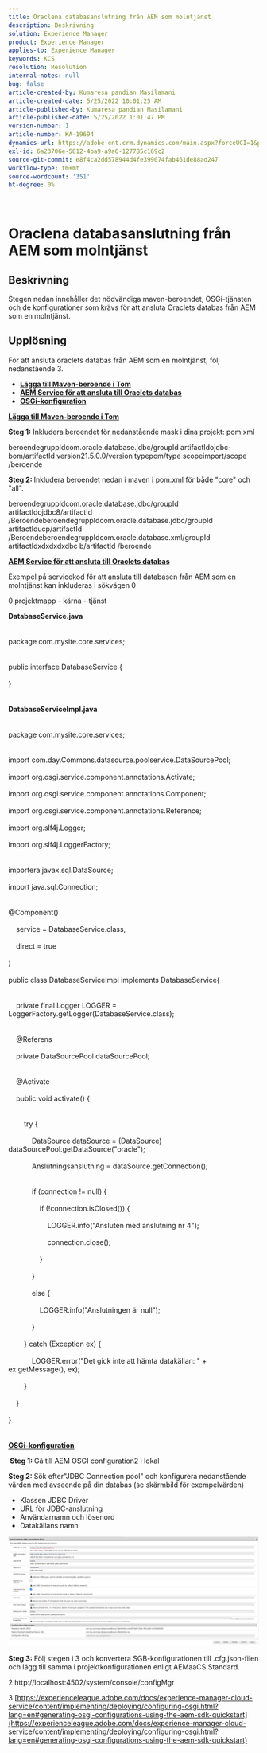 ```yaml
---
title: Oraclena databasanslutning från AEM som molntjänst
description: Beskrivning
solution: Experience Manager
product: Experience Manager
applies-to: Experience Manager
keywords: KCS
resolution: Resolution
internal-notes: null
bug: false
article-created-by: Kumaresa pandian Masilamani
article-created-date: 5/25/2022 10:01:25 AM
article-published-by: Kumaresa pandian Masilamani
article-published-date: 5/25/2022 1:01:47 PM
version-number: 1
article-number: KA-19694
dynamics-url: https://adobe-ent.crm.dynamics.com/main.aspx?forceUCI=1&pagetype=entityrecord&etn=knowledgearticle&id=69414ca1-11dc-ec11-a7b6-0022480b073d
exl-id: 6a23706e-5812-4ba9-a9a6-127785c169c2
source-git-commit: e8f4ca2dd578944d4fe399074fab461de88ad247
workflow-type: tm+mt
source-wordcount: '351'
ht-degree: 0%

---
```


# Oraclena databasanslutning från AEM som molntjänst

## Beskrivning


Stegen nedan innehåller det nödvändiga maven-beroendet, OSGi-tjänsten och de konfigurationer som krävs för att ansluta Oraclets databas från AEM som en molntjänst.


## Upplösning


För att ansluta oraclets databas från AEM som en molntjänst, följ nedanstående 3.

- <u><b>Lägga till Maven-beroende i Tom</b></u>
- <u><b>AEM Service för att ansluta till Oraclets databas</b></u>
- <u><b>OSGi-konfiguration</b></u>


<u><b>Lägga till Maven-beroende i Tom</b></u>

<b>Steg 1:</b> Inkludera beroendet för nedanstående mask i dina projekt: pom.xml

beroendegruppIdcom.oracle.database.jdbc/groupId artifactIdojdbc-bom/artifactId version21.5.0.0/version typepom/type scopeimport/scope /beroende

<b>Steg 2: </b>Inkludera beroendet nedan i maven i pom.xml för både &quot;core&quot; och &quot;all&quot;.

beroendegruppIdcom.oracle.database.jdbc/groupId artifactIdojdbc8/artifactId /BeroendeberoendegruppIdcom.oracle.database.jdbc/groupId artifactIducp/artifactId /BeroendeberoendegruppIdcom.oracle.database.xml/groupId artifactIdxdxdxdxdbc b/artifactId /beroende

<u><b>AEM Service för att ansluta till Oraclets databas</b></u>

Exempel på servicekod för att ansluta till databasen från AEM som en molntjänst kan inkluderas i sökvägen 0

0 projektmapp - kärna - tjänst

<b>DatabaseService.java</b>
<br><br><br>package com.mysite.core.services;<br> <br><br>public interface DatabaseService {<br><br>}<br><br><br>
<b>DatabaseServiceImpl.java</b>
<br><br><br>package com.mysite.core.services;<br> <br><br>import com.day.Commons.datasource.poolservice.DataSourcePool;<br><br>import org.osgi.service.component.annotations.Activate;<br><br>import org.osgi.service.component.annotations.Component;<br><br>import org.osgi.service.component.annotations.Reference;<br><br>import org.slf4j.Logger;<br><br>import org.slf4j.LoggerFactory;<br> <br><br>importera javax.sql.DataSource;<br><br>import java.sql.Connection;<br> <br><br>@Component()<br><br>    service = DatabaseService.class,<br><br>    direct = true<br><br>)<br><br>public class DatabaseServiceImpl implements DatabaseService{<br> <br><br>    private final Logger LOGGER = LoggerFactory.getLogger(DatabaseService.class);<br> <br><br>    @Referens<br><br>    private DataSourcePool dataSourcePool;<br> <br><br>    @Activate<br><br>    public void activate() {<br> <br><br>        try {<br><br>            DataSource dataSource = (DataSource) dataSourcePool.getDataSource(&quot;oracle&quot;);<br><br>            Anslutningsanslutning = dataSource.getConnection();<br> <br><br>            if (connection != null) {<br><br>                if (!connection.isClosed()) {<br><br>                    LOGGER.info(&quot;Ansluten med anslutning nr 4&quot;);<br><br>                    connection.close();<br><br>                }<br><br>            }<br><br>            else {<br><br>                LOGGER.info(&quot;Anslutningen är null&quot;);<br><br>            }<br><br>        } catch (Exception ex) {<br><br>            LOGGER.error(&quot;Det gick inte att hämta datakällan: &quot; + ex.getMessage(), ex);<br><br>        }<br><br>    }<br><br>}<br><br><br>
<u><b>OSGi-konfiguration</b></u>

<b> Steg 1: </b>Gå till AEM OSGI configuration2 i lokal

<b>Steg 2: </b>Sök efter&quot;JDBC Connection pool&quot; och konfigurera nedanstående värden med avseende på din databas (se skärmbild för exempelvärden)

- Klassen JDBC Driver
- URL för JDBC-anslutning
- Användarnamn och lösenord
- Datakällans namn


![](assets/265e1a49-24dc-ec11-a7b6-0022480b073d.png)

<b>Steg 3: </b>Följ stegen i 3 och konvertera SGB-konfigurationen till .cfg.json-filen och lägg till samma i projektkonfigurationen enligt AEMaaCS Standard.

2 http://localhost:4502/system/console/configMgr

3 [https://experienceleague.adobe.com/docs/experience-manager-cloud-service/content/implementing/deploying/configuring-osgi.html?lang=en#generating-osgi-configurations-using-the-aem-sdk-quickstart](https://experienceleague.adobe.com/docs/experience-manager-cloud-service/content/implementing/deploying/configuring-osgi.html?lang=en#generating-osgi-configurations-using-the-aem-sdk-quickstart)
